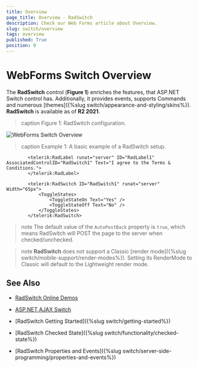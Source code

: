 ```yaml
---
title: Overview
page_title: Overview - RadSwitch
description: Check our Web Forms article about Overview.
slug: switch/overview
tags: overview
published: True
position: 0
---
```


# WebForms Switch Overview

The **RadSwitch** control (**Figure 1**) enriches the features, that ASP.NET Switch control has. Additionally, it provides events, supports Commands and numerous [themes]({%slug switch/appearance-and-styling/skins%}). **RadSwitch** is available as of **R2 2021**.

>caption Figure 1: RadSwitch configuration.

![WebForms Switch Overview](images/switch-overview.png "WebForms Switch Overview")

>caption Example 1: A basic example of a RadSwitch setup.

````ASP.NET
        <telerik:RadLabel runat="server" ID="RadLabel1" AssociatedControlID="RadSwitch1" Text="I agree to the Terms & Conditions.">
        </telerik:RadLabel>

        <telerik:RadSwitch ID="RadSwitch1" runat="server" Width="65px">
            <ToggleStates>
                <ToggleStateOn Text="Yes" />
                <ToggleStateOff Text="No" />
            </ToggleStates>
        </telerik:RadSwitch>
````

>note The default value of the `AutoPostBack` property is `true`, which means RadSwitch will POST the page to the server when checked/unchecked.

>note **RadSwitch** does not support a Classic [render mode]({%slug switch/mobile-support/render-modes%}). Setting its RenderMode to Classic will default to the Lightweight render mode.

## See Also

 * [RadSwitch Online Demos](https://demos.telerik.com/aspnet-ajax/switch/examples/overview/defaultcs.aspx)
 
 * [ASP.NET AJAX Switch](https://www.telerik.com/products/aspnet-ajax/switch.aspx)

 * [RadSwitch Getting Started]({%slug switch/getting-started%})

 * [RadSwitch Checked State]({%slug switch/functionality/checked-state%})

 * [RadSwitch Properties and Events]({%slug switch/server-side-programming/properties-and-events%})
